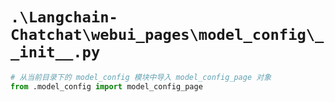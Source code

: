 # `.\Langchain-Chatchat\webui_pages\model_config\__init__.py`

```py
# 从当前目录下的 model_config 模块中导入 model_config_page 对象
from .model_config import model_config_page
```
